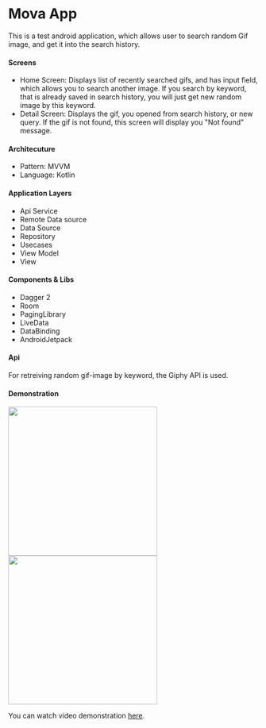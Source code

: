 # Mova App

This is a test android application, which allows user to search random Gif image, and get it into the search history.

#### Screens
- Home Screen: Displays list of recently searched gifs, and has input field, which allows you to search another image. If you search by keyword, that is already saved in search history, you will just get new random image by this keyword.
- Detail Screen: Displays the gif, you opened from search history, or new query. If the gif is not found, this screen will display you "Not found" message.

#### Architecuture
- Pattern: MVVM
- Language: Kotlin

#### Application Layers
- Api Service
- Remote Data source
- Data Source
- Repository
- Usecases
- View Model
- View

#### Components & Libs
- Dagger 2
- Room
- PagingLibrary
- LiveData
- DataBinding
- AndroidJetpack

#### Api
For retreiving random gif-image by keyword, the Giphy API is used.

#### Demonstration

<img src="https://i.imgur.com/b57oPxC.jpg" width=300 /><img src="https://i.imgur.com/dx69fyk.jpg" width=300 />

You can watch video demonstration <a href="https://youtu.be/sxMT2eA_ER4">here</a>.
